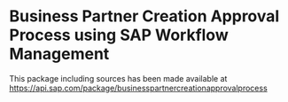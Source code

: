 # Business Partner Creation Approval Process using SAP Workflow Management

This package including sources has been made available at https://api.sap.com/package/businesspartnercreationapprovalprocess
